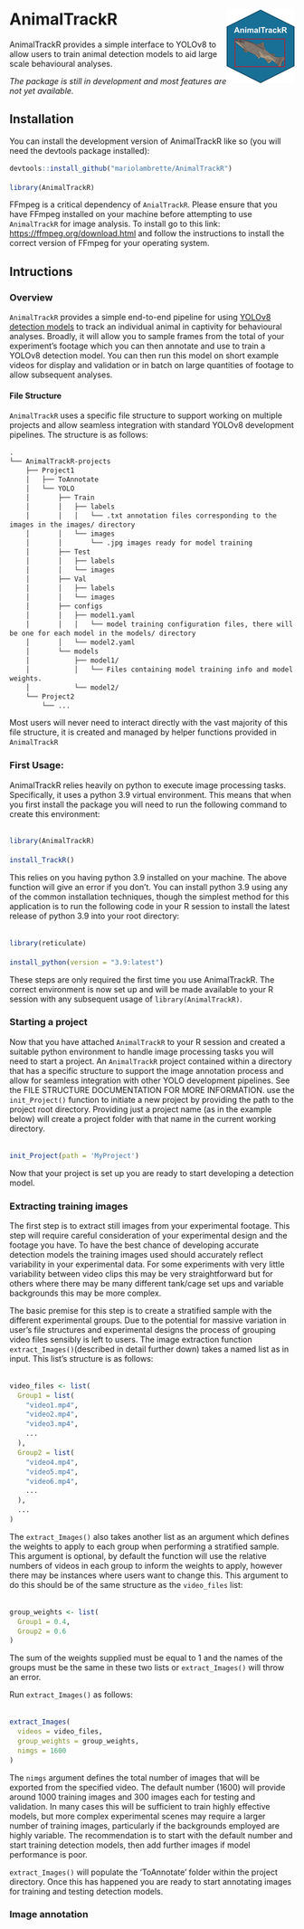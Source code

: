 
<!-- README.md is generated from README.Rmd. Please edit that file -->

# AnimalTrackR <img src="man/figures/logo.png" align="right" height="130" alt="" />

AnimalTrackR provides a simple interface to YOLOv8 to allow users to
train animal detection models to aid large scale behavioural analyses.

*The package is still in development and most features are not yet
available.*

## Installation

You can install the development version of AnimalTrackR like so (you
will need the devtools package installed):

``` r
devtools::install_github("mariolambrette/AnimalTrackR")

library(AnimalTrackR)
```

FFmpeg is a critical dependency of `AnialTrackR`. Please ensure that you
have FFmpeg installed on your machine before attempting to use
`AnimalTrackR` for image analysis. To install go to this link:
<https://ffmpeg.org/download.html> and follow the instructions to
install the correct version of FFmpeg for your operating system.

## Intructions

### Overview

`AnimalTrackR` provides a simple end-to-end pipeline for using [YOLOv8
detection models](https://docs.ultralytics.com/tasks/detect/) to track
an individual animal in captivity for behavioural analyses. Broadly, it
will allow you to sample frames from the total of your experiment’s
footage which you can then annotate and use to train a YOLOv8 detection
model. You can then run this model on short example videos for display
and validation or in batch on large quantities of footage to allow
subsequent analyses.

#### File Structure

`AnimalTrackR` uses a specific file structure to support working on
multiple projects and allow seamless integration with standard YOLOv8
development pipelines. The structure is as follows:

    .
    └── AnimalTrackR-projects
        ├── Project1
        │   ├── ToAnnotate
        │   └── YOLO
        │       ├── Train
        │       │   ├── labels
        │       │   │   └── .txt annotation files corresponding to the images in the images/ directory
        │       │   └── images
        │       │       └── .jpg images ready for model training
        │       ├── Test
        │       │   ├── labels
        │       │   └── images
        │       ├── Val
        │       │   ├── labels
        │       │   └── images
        │       ├── configs
        │       │   ├── model1.yaml 
        │       │   │   └── model training configuration files, there will be one for each model in the models/ directory
        │       │   └── model2.yaml
        │       └── models
        │           ├── model1/
        │           │   └── Files containing model training info and model weights. 
        │           └── model2/
        └── Project2
            └── ...

Most users will never need to interact directly with the vast majority
of this file structure, it is created and managed by helper functions
provided in `AnimalTrackR`

### First Usage:

AnimalTrackR relies heavily on python to execute image processing tasks.
Specifically, it uses a python 3.9 virtual environment. This means that
when you first install the package you will need to run the following
command to create this environment:

``` r

library(AnimalTrackR)

install_TrackR()
```

This relies on you having python 3.9 installed on your machine. The
above function will give an error if you don’t. You can install python
3.9 using any of the common installation techniques, though the simplest
method for this application is to run the following code in your R
session to install the latest release of python 3.9 into your root
directory:

``` r

library(reticulate)

install_python(version = "3.9:latest")
```

These steps are only required the first time you use AnimalTrackR. The
correct environment is now set up and will be made available to your R
session with any subsequent usage of `library(AnimalTrackR)`.

### Starting a project

Now that you have attached `AnimalTrackR` to your R session and created
a suitable python environment to handle image processing tasks you will
need to start a project. An `AnimalTrackR` project contained within a
directory that has a specific structure to support the image annotation
process and allow for seamless integration with other YOLO development
pipelines. See the FILE STRUCTURE DOCUMENTATION FOR MORE INFORMATION.
use the `init_Project()` function to initiate a new project by providing
the path to the project root directory. Providing just a project name
(as in the example below) will create a project folder with that name in
the current working directory.

``` r

init_Project(path = 'MyProject')
```

Now that your project is set up you are ready to start developing a
detection model.

### Extracting training images

The first step is to extract still images from your experimental
footage. This step will require careful consideration of your
experimental design and the footage you have. To have the best chance of
developing accurate detection models the training images used should
accurately reflect variability in your experimental data. For some
experiments with very little variability between video clips this may be
very straightforward but for others where there may be many different
tank/cage set ups and variable backgrounds this may be more complex.

The basic premise for this step is to create a stratified sample with
the different experimental groups. Due to the potential for massive
variation in user’s file structures and experimental designs the process
of grouping video files sensibly is left to users. The image extraction
function `extract_Images()`(described in detail further down) takes a
named list as in input. This list’s structure is as follows:

``` r

video_files <- list(
  Group1 = list(
    "video1.mp4",
    "video2.mp4",
    "video3.mp4",
    ...
  ),
  Group2 = list(
    "video4.mp4",
    "video5.mp4",
    "video6.mp4",
    ...
  ),
  ...
)
```

The `extract_Images()` also takes another list as an argument which
defines the weights to apply to each group when performing a stratified
sample. This argument is optional, by default the function will use the
relative numbers of videos in each group to inform the weights to apply,
however there may be instances where users want to change this. This
argument to do this should be of the same structure as the `video_files`
list:

``` r

group_weights <- list(
  Group1 = 0.4,
  Group2 = 0.6
)
```

The sum of the weights supplied must be equal to 1 and the names of the
groups must be the same in these two lists or `extract_Images()` will
throw an error.

Run `extract_Images()` as follows:

``` r

extract_Images(
  videos = video_files,
  group_weights = group_weights,
  nimgs = 1600
)
```

The `nimgs` argument defines the total number of images that will be
exported from the specified video. The default number (1600) will
provide around 1000 training images and 300 images each for testing and
validation. In many cases this will be sufficient to train highly
effective models, but more complex experimental scenes may require a
larger number of training images, particularly if the backgrounds
employed are highly variable. The recommendation is to start with the
default number and start training detection models, then add further
images if model performance is poor.

`extract_Images()` will populate the ‘ToAnnotate’ folder within the
project directory. Once this has happened you are ready to start
annotating images for training and testing detection models.

### Image annotation
